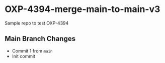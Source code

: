 # OXP-4394-merge-main-to-main-v3
Sample repo to test OXP-4394

## Main Branch Changes
- Commit 1 from `main`
- Init commit
